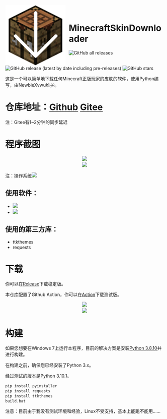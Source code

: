 <img width="192" height="192" align="left" style="float: left; margin: 0 10px 0 0;" src="logo.png" alt="logo.png"/><br />
# MinecraftSkinDownloader 
![GitHub all releases](https://img.shields.io/github/downloads/NewbieXvwu/MinecraftSkinDownloader/total?style=for-the-badge&logo=github&label=总下载量&link=https://github.com/NewbieXvwu/MinecraftSkinDownloader/releases)  ![GitHub release (latest by date including pre-releases)](https://img.shields.io/github/v/release/NewbieXvwu/MinecraftSkinDownloader?style=for-the-badge&logo=githubactions&label=最新版本&link=https://github.com/NewbieXvwu/MinecraftSkinDownloader/releases&labelColor=yellowgreen)  ![GitHub stars](https://img.shields.io/github/stars/NewbieXvwu/MinecraftSkinDownloader?style=for-the-badge&logo=githubsponsors&label=Stars)

这是一个可以简单地下载任何Minecraft正版玩家的皮肤的软件，使用Python编写，由NewbieXvwu维护。

# 仓库地址：[Github](https://github.com/NewbieXvwu/MinecraftSkinDownloader)  [Gitee](https://gitee.com/NewbieXvwu/MinecraftSkinDownloader)

注：Gitee有1~2分钟的同步延迟

# 程序截图
<div align=center><img src="https://user-images.githubusercontent.com/87637612/147638300-bc349c33-950e-4caa-b4f0-eef3617861d6.png"/></div>
<div align=center><img src="https://user-images.githubusercontent.com/87637612/147638325-210b7b9f-c2b9-4675-bcfc-168ce6f14159.png"/></div>

注：操作系统<img src="https://badgen.net/badge/icon/Windows%2011 Build 22000.376?icon=windows&label">

使用软件：
- 
- <img src="https://img.shields.io/badge/-Python 3.10.1-black?style=flat&logo=python&logoColor=white&link=https://www.python.org/downloads/release/python-3101">

- <img src="http://img.shields.io/badge/-VS%20Code 1.63.2-007ACC?style=flat&logo=visual%20studio%20code&logoColor=white&link=https://code.visualstudio.com">

使用的第三方库：
- 
- ttkthemes
- requests

# 下载

你可以在[Release](https://github.com/NewbieXvwu/MinecraftSkinDownloader/releases)下载稳定版。

本仓库配置了Github Action，你可以在[Action](https://github.com/NewbieXvwu/MinecraftSkinDownloader/actions)下载测试版。

<div align=center><img src="https://user-images.githubusercontent.com/87637612/147869113-c9567028-17d5-4d63-8e03-a02ad5bbf3a6.png"/></div>

<div align=center><img src="https://user-images.githubusercontent.com/87637612/147869119-6cd07534-0279-44f8-a945-1be505799da4.png"/></div>

# 构建

如果您想要在Windows 7上运行本程序，目前的解决方案是安装[Python 3.8.10](https://www.python.org/ftp/python/3.8.10/python-3.8.10-amd64.exe)并进行构建。

在构建之前，确保您已经安装了Python 3.x。

经过测试的版本是Python 3.10.1。

    pip install pyinstaller
	pip install requests
	pip install ttkthemes
	build.bat

注意：目前由于我没有测试环境和经验，Linux不受支持，基本上能跑不能用……

